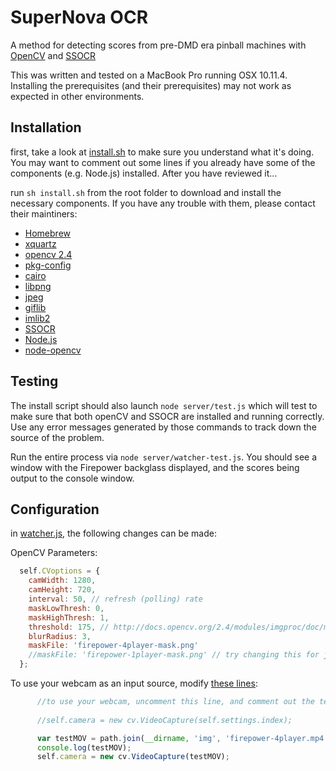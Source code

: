 # SuperNova OCR

A method for detecting scores from pre-DMD era pinball machines with [OpenCV](https://github.com/peterbraden/node-opencv) and [SSOCR](https://github.com/dt-tl/SSOCR)

This was written and tested on a MacBook Pro running OSX 10.11.4. Installing the prerequisites (and their prerequisites) may not work as expected in other environments.

## Installation

first, take a look at [install.sh](install.sh) to make sure you understand what it's doing. You may want to comment out some lines if you already have some of the components (e.g. Node.js) installed. After you have reviewed it...

run `sh install.sh` from the root folder to download and install the necessary components. If you have any trouble with them, please contact their maintiners:

* [Homebrew](http://brew.sh/)
* [xquartz](http://www.xquartz.org/)
* [opencv 2.4](https://github.com/Homebrew/homebrew-science/blob/master/opencv.rb)
* [pkg-config](https://www.freedesktop.org/wiki/Software/pkg-config/)
* [cairo](http://cairographics.org/)
* [libpng](http://www.libpng.org/pub/png/libpng.html)
* [jpeg](http://www.ijg.org/)
* [giflib](http://giflib.sourceforge.net/)
* [imlib2](https://sourceforge.net/projects/enlightenment/)
* [SSOCR](https://www.unix-ag.uni-kl.de/~auerswal/ssocr/)
* [Node.js](https://nodejs.org/en/)
* [node-opencv](https://github.com/peterbraden/node-opencv)

## Testing

The install script should also launch `node server/test.js` which will test to make sure that both openCV and SSOCR are installed and running correctly. Use any error messages generated by those commands to track down the source of the problem.

Run the entire process via `node server/watcher-test.js`. You should see a window with the Firepower backglass displayed, and the scores being output to the console window.

## Configuration

in [watcher.js](/server/watcher.js), the following changes can be made:

OpenCV Parameters:

```javascript
  self.CVoptions = {
    camWidth: 1280,
    camHeight: 720,
    interval: 50, // refresh (polling) rate
    maskLowThresh: 0,
    maskHighThresh: 1,
    threshold: 175, // http://docs.opencv.org/2.4/modules/imgproc/doc/miscellaneous_transformations.html?highlight=threshold#double threshold(InputArray src, OutputArray dst, double thresh, double maxval, int type)
    blurRadius: 3,
    maskFile: 'firepower-4player-mask.png'
    //maskFile: 'firepower-1player-mask.png' // try changing this for just 1 player score
  };
```

To use your webcam as an input source, modify [these lines](/server/watcher.js#L48):

```javascript
      //to use your webcam, uncomment this line, and comment out the test code below
      
      //self.camera = new cv.VideoCapture(self.settings.index);

      var testMOV = path.join(__dirname, 'img', 'firepower-4player.mp4');
      console.log(testMOV);
      self.camera = new cv.VideoCapture(testMOV);
```
